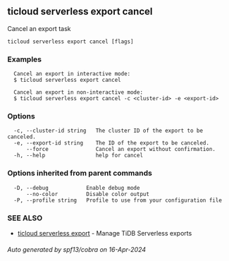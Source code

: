## ticloud serverless export cancel

Cancel an export task

```
ticloud serverless export cancel [flags]
```

### Examples

```
  Cancel an export in interactive mode:
  $ ticloud serverless export cancel

  Cancel an export in non-interactive mode:
  $ ticloud serverless export cancel -c <cluster-id> -e <export-id>
```

### Options

```
  -c, --cluster-id string   The cluster ID of the export to be canceled.
  -e, --export-id string    The ID of the export to be canceled.
      --force               Cancel an export without confirmation.
  -h, --help                help for cancel
```

### Options inherited from parent commands

```
  -D, --debug            Enable debug mode
      --no-color         Disable color output
  -P, --profile string   Profile to use from your configuration file
```

### SEE ALSO

* [ticloud serverless export](ticloud_serverless_export.md)	 - Manage TiDB Serverless exports

###### Auto generated by spf13/cobra on 16-Apr-2024
